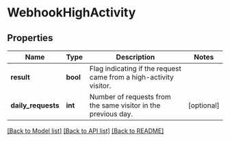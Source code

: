 # WebhookHighActivity

## Properties
Name | Type | Description | Notes
------------ | ------------- | ------------- | -------------
**result** | **bool** | Flag indicating if the request came from a high-activity visitor. | 
**daily_requests** | **int** | Number of requests from the same visitor in the previous day. | [optional] 

[[Back to Model list]](../README.md#documentation-for-models) [[Back to API list]](../README.md#documentation-for-api-endpoints) [[Back to README]](../README.md)

